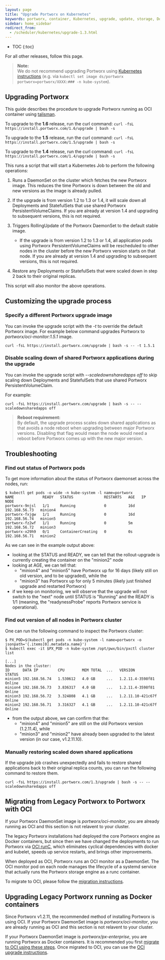 ```yaml
---
layout: page
title: "Upgrade Portworx on Kubernetes"
keywords: portworx, container, Kubernetes, upgrade, update, storage, Docker, k8s, flexvol, pv, persistent disk
sidebar: home_sidebar
redirect_from:
  - /scheduler/kubernetes/upgrade-1.3.html
---
```


* TOC
{:toc}

For all other releases, follow this page.

>**Note:**<br/>We do not recommend upgrading Portworx using [Kubernetes instructions](https://kubernetes.io/docs/tasks/manage-daemon/update-daemon-set/) (e.g. via `kubectl set image ds/portworx portworx=portworx/XXXX:### -n kube-system`).

<a name="oci-upgrade"></a>
## Upgrading Portworx

This guide describes the procedure to upgrade Portworx running as OCI container using [talisman](https://github.com/portworx/talisman).

To upgrade to the **1.6** release, run the curl command: `curl -fsL https://install.portworx.com/1.6/upgrade | bash -s`

To upgrade to the **1.5** release, run the curl command: `curl -fsL https://install.portworx.com/1.5/upgrade | bash -s`

To upgrade to the **1.4** release, run the curl command: `curl -fsL https://install.portworx.com/1.4/upgrade | bash -s`

This runs a script that will start a Kubernetes Job to perform the following operations:

1. Runs a DaemonSet on the cluster which fetches the new Portworx image. This reduces the time Portworx is down between the old and new versions as the image is already pulled.

2. If the upgrade is from version 1.2 to 1.3 or 1.4, it will scale down all Deployments and StatefulSets that use shared Portworx PersistentVolumeClaims. If you are already at version 1.4 and upgrading to subsequent versions, this is not required.

3. Triggers RollingUpdate of the Portworx DaemonSet to the default stable image.
    * If the upgrade is from version 1.2 to 1.3 or 1.4, all application pods using Portworx PersistentVolumeClaims will be rescheduled to other nodes in the cluster before the new Portworx version starts on that node. If you are already at version 1.4 and upgrading to subsequent versions, this is not required.

4. Restore any Deployments or StatefulSets that were scaled down in step 2 back to their original replicas.

This script will also monitor the above operations.

## Customizing the upgrade process

### Specify a different Portworx upgrade image

You can invoke the upgrade script with the _-t_ to override the default Portworx image.
For example below command upgrades Portworx to _portworx/oci-monitor:1.5.1_ image.

```
curl -fsL https://install.portworx.com/upgrade | bash -s -- -t 1.5.1
```

### Disable scaling down of shared Portworx applications during the upgrade

You can invoke the upgrade script with _--scaledownsharedapps off_ to skip scaling down Deployments and StatefulSets that use shared Portworx PersistentVolumeClaim.

For example:
```
curl -fsL https://install.portworx.com/upgrade | bash -s -- --scaledownsharedapps off
```
>**Reboot requirement:**<br/>By default, the upgrade process scales down shared applications as that avoids a node reboot when upgrading between major Portworx versions. Disabling that flag would mean the node would need a reboot before Portworx comes up with the new major version.

## Troubleshooting

### Find out status of Portworx pods

To get more information about the status of Portworx daemonset across the nodes, run:

```
$ kubectl get pods -o wide -n kube-system -l name=portworx
NAME             READY   STATUS              RESTARTS   AGE   IP              NODE
portworx-9njsl   1/1     Running             0          16d   192.168.56.73   minion4
portworx-fxjgw   1/1     Running             0          16d   192.168.56.74   minion5
portworx-fz2wf   1/1     Running             0          5m    192.168.56.72   minion3
portworx-x29h9   0/1     ContainerCreating   0          0s    192.168.56.71   minion2
```

As we can see in the example output above:

* looking at the STATUS and READY, we can tell that the rollout-upgrade is currently creating the container on the "minion2" node
* looking at AGE, we can tell that:
   - "minion4" and "minion5" have Portworx up for 16 days (likely still on old version, and to be upgraded), while the
   - "minion3" has Portworx up for only 5 minutes (likely just finished upgrade and restarted Portworx)
* if we keep on monitoring, we will observe that the upgrade will not switch to the "next" node until STATUS is "Running" and the READY is 1/1 (meaning, the "readynessProbe" reports Portworx service is operational).

### Find out version of all nodes in Portworx cluster

One can run the following command to inspect the Portworx cluster:

```
$ PX_POD=$(kubectl get pods -n kube-system -l name=portworx -o jsonpath='{.items[0].metadata.name}')
$ kubectl exec -it $PX_POD -n kube-system /opt/pwx/bin/pxctl cluster list

[...]
Nodes in the cluster:
ID      DATA IP         CPU        MEM TOTAL  ...   VERSION             STATUS
minion5 192.168.56.74   1.530612   4.0 GB     ...   1.2.11.4-3598f81    Online
minion4 192.168.56.73   3.836317   4.0 GB     ...   1.2.11.4-3598f81    Online
minion3 192.168.56.72   3.324808   4.1 GB     ...   1.2.11.10-421c67f   Online
minion2 192.168.56.71   3.316327   4.1 GB     ...   1.2.11.10-421c67f   Online
```
* from the output above, we can confirm that the:
   - "minion4" and "minion5" are still on the old Portworx version (1.2.11.4), while
   - "minion3" and "minion2" have already been upgraded to the latest version (in our case, v1.2.11.10).


### Manually restoring scaled down shared applications

If the upgrade job crashes unexpectedly and fails to restore shared applications back to their original replica counts, you can run the following command to restore them.

```
curl -fsL https://install.portworx.com/1.3/upgrade | bash -s -- --scaledownsharedapps off
```

<a name="docker-to-oci"></a>
## Migrating from Legacy Portworx to Portworx with OCI

If your Portworx DaemonSet image is _portworx/oci-monitor_, you are already running as OCI and this section is not relavent to your cluster.

The legacy Portworx installations had deployed the core Portworx engine as Docker containers, but since then we have changed the deployments to run Portworx via [OCI runC](https://github.com/opencontainers/runc), which eliminates cyclical dependencies with docker and kubelet, speeds up service restarts, and brings other improvements.

When deployed as OCI, Portworx runs an OCI monitor as a DaemonSet. The OCI monitor pod on each node manages the lifecycle of a systemd service that actually runs the Portworx storage engine as a runc container.

To migrate to OCI, please follow the [migration instructions](/scheduler/kubernetes/docker-to-oci.html).

## Upgrading Legacy Portworx running as Docker containers

Since Portworx v1.2.11, the recommended method of installing Portworx is using OCI. If your Portworx DaemonSet image is _portworx/oci-monitor_, you are already running as OCI and this section is not relavent to your cluster.

If your Portworx DaemonSet image is _portworx/px-enterprise_, you are running Portworx as Docker containers. It is recommended you first [migrate to OCI using these steps](/scheduler/kubernetes/upgrade.html#docker-to-oci). Once migrated to OCI, you can use the [OCI upgrade instructions](/scheduler/kubernetes/upgrade.html#oci-upgrade).
